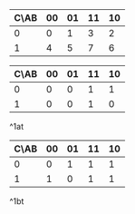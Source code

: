 | C\AB | 00  | 01  | 11  | 10  |
| ---- | --- | --- | --- | --- |
| 0    | 0   | 1   | 3   | 2   |
| 1    | 4   | 5   | 7   | 6   |

| C\AB | 00  | 01  | 11  | 10  |
| ---- | --- | --- | --- | --- |
| 0    | 0   | 0   | 1   | 1   |
| 1    | 0   | 0   | 1   | 0   |
^1at

| C\AB | 00  | 01  | 11  | 10  |
| ---- | --- | --- | --- | --- |
| 0    | 0   | 1   | 1   | 1   |
| 1    | 1   | 0   | 1   | 1   |
^1bt